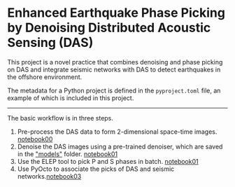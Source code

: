 # Enhanced Earthquake Phase Picking by Denoising Distributed Acoustic Sensing (DAS)

This project is a novel practice that combines denoising and phase picking on DAS and 
integrate seismic networks with DAS to detect earthquakes in the offshore environment. 

The metadata for a Python project is defined in the `pyproject.toml` file,
an example of which is included in this project.

----

The basic workflow is in three steps.

1. Pre-process the DAS data to form 2-dimensional space-time images. [notebook00]
2. Denoise the DAS images using a pre-trained denoiser, which are saved in the ["models"] folder. [notebook01]
3. Use the ELEP tool to pick P and S phases in batch. [notebook01]
4. Use PyOcto to associate the picks of DAS and seismic networks.[notebook03]



[DAS denoising]: https://github.com/Denolle-Lab/DASdenoise
[ELEP]: https://github.com/congcy/ELEP
[PyOcto]: https://github.com/yetinam/pyocto
[notebook00]: https://github.com/Denolle-Lab/Shi_etal_2023_denoiseDAS/blob/main/examples/paper0_dataprep_akdas.ipynb
[notebook01]: https://github.com/Denolle-Lab/Shi_etal_2023_denoiseDAS/blob/main/examples/paper1_denoise_pick.ipynb
[notebook02]: https://github.com/Denolle-Lab/Shi_etal_2023_denoiseDAS/blob/main/examples/paper2_phase_pick_stats.ipynb
[notebook03]: https://github.com/Denolle-Lab/Shi_etal_2023_denoiseDAS/blob/main/examples/paper3_catalog_building.ipynb
["models"]: https://github.com/Denolle-Lab/Shi_etal_2023_denoiseDAS/tree/main/models/mlmodel
